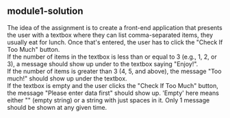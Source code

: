 ## module1-solution
The idea of the assignment is to create a front-end application that presents the user with a textbox where they can list comma-separated items, they usually eat for lunch. Once that's entered, the user has to click the "Check If Too Much" button. 
<br>If the number of items in the textbox is less than or equal to 3 (e.g., 1, 2, or 3), a message should show up under to the textbox saying "Enjoy!". 
<br>If the number of items is greater than 3 (4, 5, and above), the message "Too much!" should show up under the textbox. 
<br>If the textbox is empty and the user clicks the "Check If Too Much" button, the message "Please enter data first" should show up. 'Empty' here means either "" (empty string) or a string with just spaces in it. Only 1 message should be shown at any given time.
